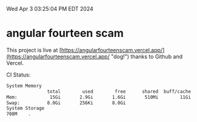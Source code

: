 Wed Apr  3 03:25:04 PM EDT 2024

# angular fourteen scam


This project is live at [https://angularfourteenscam.vercel.app/](https://angularfourteenscam.vercel.app/ "dog!") thanks to Github and Vercel.

CI Status: 

```bash
System Memory
               total        used        free      shared  buff/cache   available
Mem:            15Gi       2.9Gi       1.6Gi       510Mi        11Gi        12Gi
Swap:          8.0Gi       256Ki       8.0Gi
System Storage
708M	.
```
